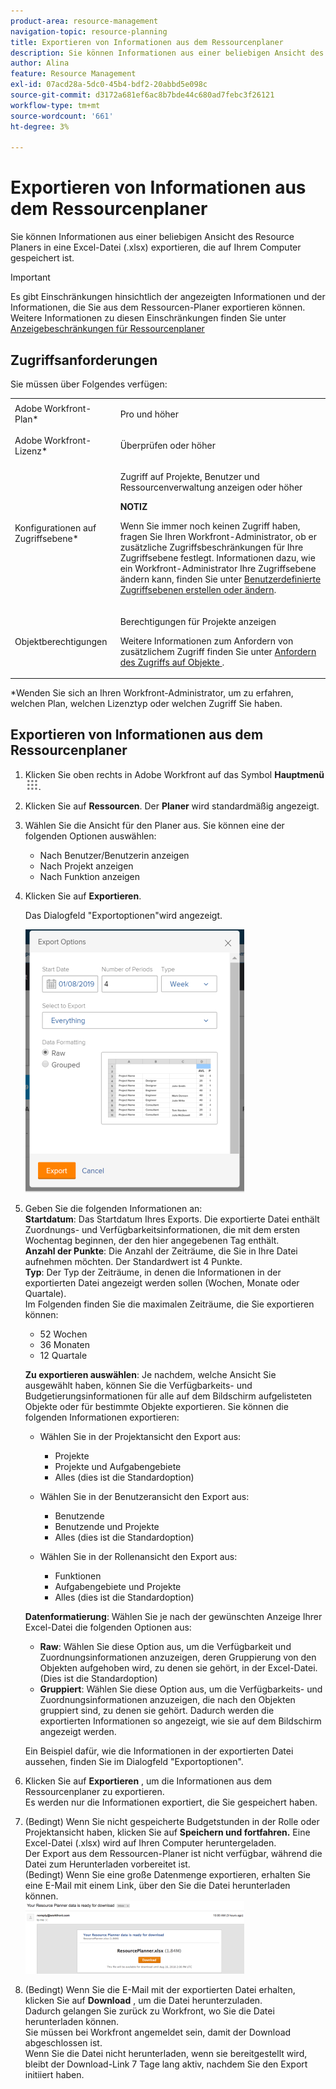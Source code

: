 ```yaml
---
product-area: resource-management
navigation-topic: resource-planning
title: Exportieren von Informationen aus dem Ressourcenplaner
description: Sie können Informationen aus einer beliebigen Ansicht des Resource Planers in eine Excel-Datei (.xlsx) exportieren, die auf Ihrem Computer gespeichert ist.
author: Alina
feature: Resource Management
exl-id: 07acd28a-5dc0-45b4-bdf2-20abbd5e098c
source-git-commit: d3172a681ef6ac8b7bde44c680ad7febc3f26121
workflow-type: tm+mt
source-wordcount: '661'
ht-degree: 3%

---
```


# Exportieren von Informationen aus dem Ressourcenplaner

Sie können Informationen aus einer beliebigen Ansicht des Resource Planers in eine Excel-Datei (.xlsx) exportieren, die auf Ihrem Computer gespeichert ist.

>[!IMPORTANT]
>
>Es gibt Einschränkungen hinsichtlich der angezeigten Informationen und der Informationen, die Sie aus dem Ressourcen-Planer exportieren können. Weitere Informationen zu diesen Einschränkungen finden Sie unter [Anzeigebeschränkungen für Ressourcenplaner](../../resource-mgmt/resource-planning/resource-planner-display-limitations.md)

## Zugriffsanforderungen

Sie müssen über Folgendes verfügen:

<table style="table-layout:auto"> 
 <col> 
 <col> 
 <tbody> 
  <tr> 
   <td role="rowheader">Adobe Workfront-Plan*</td> 
   <td> <p>Pro und höher</p> </td> 
  </tr> 
  <tr> 
   <td role="rowheader">Adobe Workfront-Lizenz*</td> 
   <td> <p>Überprüfen oder höher <!--
      <MadCap:conditionalText data-mc-conditions="QuicksilverOrClassic.Draft mode">
       (this seems to be the case in NWE only, not classic. Waiting on Vazgen's response for this)
      </MadCap:conditionalText>
     --></p> </td> 
  </tr> 
  <tr> 
   <td role="rowheader">Konfigurationen auf Zugriffsebene*</td> 
   <td> <p>Zugriff auf Projekte, Benutzer und Ressourcenverwaltung anzeigen oder höher</p> <p><b>NOTIZ</b>

Wenn Sie immer noch keinen Zugriff haben, fragen Sie Ihren Workfront-Administrator, ob er zusätzliche Zugriffsbeschränkungen für Ihre Zugriffsebene festlegt. Informationen dazu, wie ein Workfront-Administrator Ihre Zugriffsebene ändern kann, finden Sie unter <a href="../../administration-and-setup/add-users/configure-and-grant-access/create-modify-access-levels.md" class="MCXref xref">Benutzerdefinierte Zugriffsebenen erstellen oder ändern</a>.</p> </td>
</tr> 
  <tr> 
   <td role="rowheader">Objektberechtigungen</td> 
   <td> <p>Berechtigungen für Projekte anzeigen</p> <p>Weitere Informationen zum Anfordern von zusätzlichem Zugriff finden Sie unter <a href="../../workfront-basics/grant-and-request-access-to-objects/request-access.md" class="MCXref xref">Anfordern des Zugriffs auf Objekte </a>.</p> </td> 
  </tr> 
 </tbody> 
</table>

&#42;Wenden Sie sich an Ihren Workfront-Administrator, um zu erfahren, welchen Plan, welchen Lizenztyp oder welchen Zugriff Sie haben.

## Exportieren von Informationen aus dem Ressourcenplaner

1. Klicken Sie oben rechts in Adobe Workfront auf das Symbol **Hauptmenü** ![](assets/main-menu-icon.png).

1. Klicken Sie auf **Ressourcen**. Der **Planer** wird standardmäßig angezeigt.

1. Wählen Sie die Ansicht für den Planer aus. Sie können eine der folgenden Optionen auswählen:

   * Nach Benutzer/Benutzerin anzeigen
   * Nach Projekt anzeigen
   * Nach Funktion anzeigen

1. Klicken Sie auf **Exportieren**.

   Das Dialogfeld &quot;Exportoptionen&quot;wird angezeigt.

   ![](assets/rp-export-options-box-350x421.png)

1. Geben Sie die folgenden Informationen an:\
   **Startdatum**: Das Startdatum Ihres Exports. Die exportierte Datei enthält Zuordnungs- und Verfügbarkeitsinformationen, die mit dem ersten Wochentag beginnen, der den hier angegebenen Tag enthält.\
   **Anzahl der Punkte**: Die Anzahl der Zeiträume, die Sie in Ihre Datei aufnehmen möchten. Der Standardwert ist 4 Punkte.\
   **Typ**: Der Typ der Zeiträume, in denen die Informationen in der exportierten Datei angezeigt werden sollen (Wochen, Monate oder Quartale).\
   Im Folgenden finden Sie die maximalen Zeiträume, die Sie exportieren können:

   * 52 Wochen
   * 36 Monaten
   * 12 Quartale

   **Zu exportieren auswählen**: Je nachdem, welche Ansicht Sie ausgewählt haben, können Sie die Verfügbarkeits- und Budgetierungsinformationen für alle auf dem Bildschirm aufgelisteten Objekte oder für bestimmte Objekte exportieren.
Sie können die folgenden Informationen exportieren:

   * Wählen Sie in der Projektansicht den Export aus:

      * Projekte
      * Projekte und Aufgabengebiete
      * Alles (dies ist die Standardoption)

   * Wählen Sie in der Benutzeransicht den Export aus:

      * Benutzende
      * Benutzende und Projekte
      * Alles (dies ist die Standardoption)

   * Wählen Sie in der Rollenansicht den Export aus:

      * Funktionen
      * Aufgabengebiete und Projekte
      * Alles (dies ist die Standardoption)

   **Datenformatierung**: Wählen Sie je nach der gewünschten Anzeige Ihrer Excel-Datei die folgenden Optionen aus:

   * **Raw**: Wählen Sie diese Option aus, um die Verfügbarkeit und Zuordnungsinformationen anzuzeigen, deren Gruppierung von den Objekten aufgehoben wird, zu denen sie gehört, in der Excel-Datei. (Dies ist die Standardoption)
   * **Gruppiert**: Wählen Sie diese Option aus, um die Verfügbarkeits- und Zuordnungsinformationen anzuzeigen, die nach den Objekten gruppiert sind, zu denen sie gehört. Dadurch werden die exportierten Informationen so angezeigt, wie sie auf dem Bildschirm angezeigt werden.

   Ein Beispiel dafür, wie die Informationen in der exportierten Datei aussehen, finden Sie im Dialogfeld &quot;Exportoptionen&quot;.

1. Klicken Sie auf **Exportieren** , um die Informationen aus dem Ressourcenplaner zu exportieren.\
   Es werden nur die Informationen exportiert, die Sie gespeichert haben.

1. (Bedingt) Wenn Sie nicht gespeicherte Budgetstunden in der Rolle oder Projektansicht haben, klicken Sie auf **Speichern und fortfahren.**
Eine Excel-Datei (.xlsx) wird auf Ihren Computer heruntergeladen.\
   Der Export aus dem Ressourcen-Planer ist nicht verfügbar, während die Datei zum Herunterladen vorbereitet ist.\
   (Bedingt) Wenn Sie eine große Datenmenge exportieren, erhalten Sie eine E-Mail mit einem Link, über den Sie die Datei herunterladen können.\
   ![RP_eamil_with_exporting_planner_attach.png](assets/rp-eamil-with-exported-planner-attached-350x116.png)

1. (Bedingt) Wenn Sie die E-Mail mit der exportierten Datei erhalten, klicken Sie auf **Download** , um die Datei herunterzuladen.\
   Dadurch gelangen Sie zurück zu Workfront, wo Sie die Datei herunterladen können.\
   Sie müssen bei Workfront angemeldet sein, damit der Download abgeschlossen ist.\
   Wenn Sie die Datei nicht herunterladen, wenn sie bereitgestellt wird, bleibt der Download-Link 7 Tage lang aktiv, nachdem Sie den Export initiiert haben.
